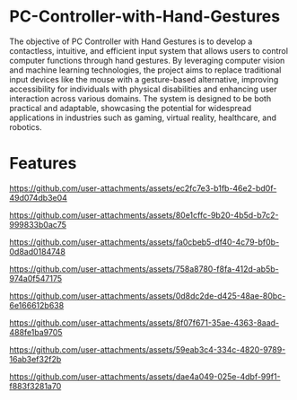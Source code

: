 # PC-Controller-with-Hand-Gestures
 The objective of PC Controller with Hand Gestures is to develop a contactless, intuitive,
 and efficient input system that allows users to control computer functions through hand
 gestures. By leveraging computer vision and machine learning technologies, the project aims
 to replace traditional input devices like the mouse with a gesture-based alternative, improving
 accessibility for individuals with physical disabilities and enhancing user interaction across
 various domains. The system is designed to be both practical and adaptable, showcasing the
 potential for widespread applications in industries such as gaming, virtual reality, healthcare,
 and robotics.

 # Features


https://github.com/user-attachments/assets/ec2fc7e3-b1fb-46e2-bd0f-49d074db3e04



https://github.com/user-attachments/assets/80e1cffc-9b20-4b5d-b7c2-999833b0ac75





https://github.com/user-attachments/assets/fa0cbeb5-df40-4c79-bf0b-0d8ad0184748






https://github.com/user-attachments/assets/758a8780-f8fa-412d-ab5b-974a0f547175



https://github.com/user-attachments/assets/0d8dc2de-d425-48ae-80bc-6e166612b638



https://github.com/user-attachments/assets/8f07f671-35ae-4363-8aad-488fe1ba9705






https://github.com/user-attachments/assets/59eab3c4-334c-4820-9789-16ab3ef32f2b



https://github.com/user-attachments/assets/dae4a049-025e-4dbf-99f1-f883f3281a70
